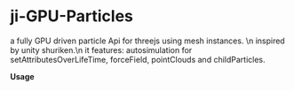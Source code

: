 # ji-GPU-Particles
a fully GPU driven particle Api for threejs using mesh instances. \n
inspired by unity shuriken.\n
it features: autosimulation for setAttributesOverLifeTime, forceField, pointClouds and childParticles.


**Usage**
